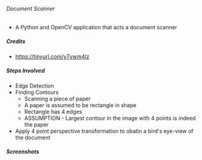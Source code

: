 ###### Document Scanner
- A Python and OpenCV application that acts a document scanner

##### Credits
  - https://tinyurl.com/y7vwm4lz


##### Steps Involved
  - Edge Detection
  - Finding Contours
      - Scanning a piece of paper
      - A paper is assumed to be rectangle in shape
      - Rectangle has 4 edges
      - ASSUMPTION - Largest contour in the image with 4 points is indeed the paper
  - Apply 4 point perspective transformation to obatin a bird's eye-view of the document

##### Screenshots
